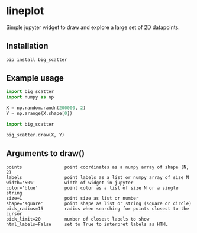 # lineplot

Simple jupyter widget to draw and explore a large set of 2D datapoints.

## Installation

```bash
pip install big_scatter
```

## Example usage

```python
import big_scatter
import numpy as np

X = np.random.randn(200000, 2)
Y = np.arange(X.shape[0])

import big_scatter

big_scatter.draw(X, Y)
```

## Arguments to draw()

```
points                point coordinates as a numpy array of shape (N, 2)
labels                point labels as a list or numpy array of size N
width='50%'           width of widget in jupyter
color='blue'          point color as a list of size N or a single string
size=1                point size as list or number
shape='square'        point shape as list or string (square or circle)
pick_radius=15        radius when searching for points closest to the cursor
pick_limit=20         number of closest labels to show
html_labels=False     set to True to interpret labels as HTML
```

